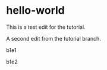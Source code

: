 # hello-world

This is a test edit for the tutorial.

A second edit from the tutorial branch.

b1e1

b1e2
